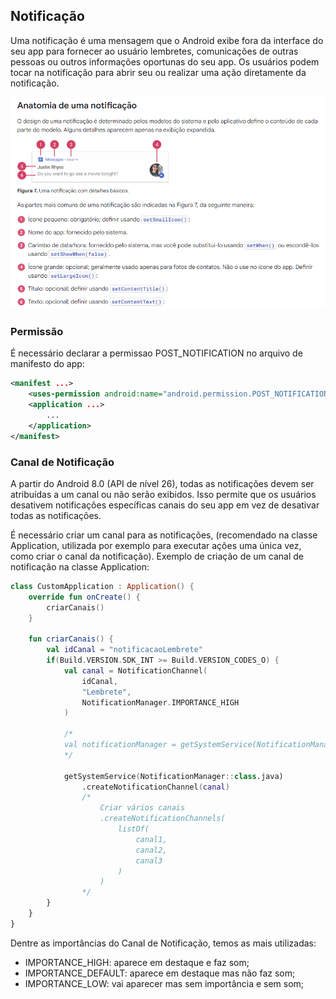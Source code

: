 ## Notificação

Uma notificação é uma mensagem que o Android exibe fora da interface do seu app para fornecer ao 
usuário lembretes, comunicações de outras pessoas ou outros informações oportunas do seu app. Os 
usuários podem tocar na notificação para abrir seu ou realizar uma ação diretamente da notificação.

<div align="center">
  <img
  src="../../../../../res/drawable/anatomia_notificacao.PNG"
  alt="Anatomia notificacao example image"
  />
</div>

### Permissão

É necessário declarar a permissao POST_NOTIFICATION no arquivo de manifesto do app:
```xml
<manifest ...>
    <uses-permission android:name="android.permission.POST_NOTIFICATIONS"/>
    <application ...>
        ...
    </application>
</manifest>
```

### Canal de Notificação

A partir do Android 8.0 (API de nível 26), todas as notificações devem ser atribuídas a um canal ou 
não serão exibidos. Isso permite que os usuários desativem notificações específicas canais do seu app 
em vez de desativar todas as notificações.

É necessário criar um canal para as notificações, (recomendado na classe Application, utilizada
por exemplo para executar ações uma única vez, como criar o canal da notificação). Exemplo de criação 
de um canal de notificação na classe Application:
```kotlin
class CustomApplication : Application() {
	override fun onCreate() {
		criarCanais()
	}

	fun criarCanais() {
		val idCanal = "notificacaoLembrete"
		if(Build.VERSION.SDK_INT >= Build.VERSION_CODES_O) {
			val canal = NotificationChannel(
				idCanal,
				"Lembrete",
				NotificationManager.IMPORTANCE_HIGH
			)

			/*
			val notificationManager = getSystemService(NotificationManager::class.java)
			*/
			
			getSystemService(NotificationManager::class.java)
				.createNotificationChannel(canal)
				/*
					Criar vários canais
					.createNotificationChannels(
						listOf(
							canal1,
							canal2,
							canal3
						)
					)
				*/
		}
	}
}
```

Dentre as importâncias do Canal de Notificação, temos as mais utilizadas:
- IMPORTANCE_HIGH: aparece em destaque e faz som;
- IMPORTANCE_DEFAULT: aparece em destaque mas não faz som;
- IMPORTANCE_LOW: vai aparecer mas sem importância e sem som;